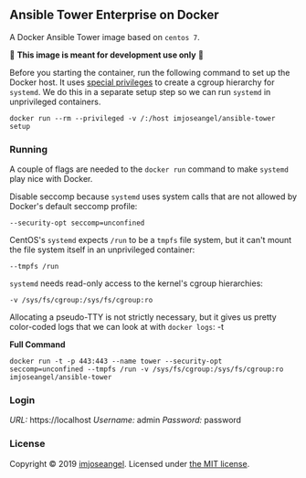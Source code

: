 ## Ansible Tower Enterprise on Docker

A Docker Ansible Tower image based on `centos 7`.

:rotating_light: **This image is meant for development use only** :rotating_light:

Before you starting the container, run the following command to set up the Docker host. It uses [special privileges](https://docs.docker.com/engine/reference/run/#/runtime-privilege-and-linux-capabilities) to create a cgroup hierarchy 
for `systemd`. We do this in a separate setup step so we can run `systemd` in unprivileged containers.

    docker run --rm --privileged -v /:/host imjoseangel/ansible-tower setup

### Running

A couple of flags are needed to the `docker run` command to make `systemd` play nice with Docker.

Disable seccomp because `systemd` uses system calls that are not allowed by Docker's default seccomp profile:

    --security-opt seccomp=unconfined

CentOS's `systemd` expects `/run` to be a `tmpfs` file system, but it can't mount the file system itself in an unprivileged container:

    --tmpfs /run

`systemd` needs read-only access to the kernel's cgroup hierarchies:

    -v /sys/fs/cgroup:/sys/fs/cgroup:ro

Allocating a pseudo-TTY is not strictly necessary, but it gives us pretty color-coded logs that we can look at with `docker logs`:
    -t

**Full Command**

```shell
docker run -t -p 443:443 --name tower --security-opt seccomp=unconfined --tmpfs /run -v /sys/fs/cgroup:/sys/fs/cgroup:ro imjoseangel/ansible-tower
```

### Login

*URL:* https://localhost
*Username:* admin
*Password:* password

### License

Copyright © 2019 [imjoseangel](http://imjoseangel.github.com). Licensed under [the MIT license](https://github.com/imjoseangel/docker-tower/blob/master/LICENSE).
